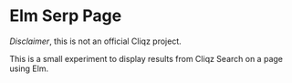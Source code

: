 # Elm Serp Page

*Disclaimer*, this is not an official Cliqz project.

This is a small experiment to display results from Cliqz Search on a page using
Elm.
